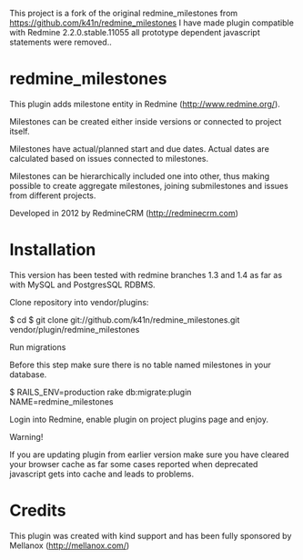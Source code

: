 This project is a fork of the original redmine_milestones from   
https://github.com/k41n/redmine_milestones 
I have made plugin compatible with Redmine 2.2.0.stable.11055 
all prototype dependent javascript statements were removed.. 


redmine_milestones
==================

This plugin adds milestone entity in Redmine (http://www.redmine.org/).

Milestones can be created either inside versions or connected to project itself.

Milestones have actual/planned start and due dates. Actual dates are calculated based on
issues connected to milestones.

Milestones can be hierarchically included one into other, thus making possible to create aggregate milestones, joining
submilestones and issues from different projects.

Developed in 2012 by RedmineCRM (http://redminecrm.com)

Installation
============

This version has been tested with redmine branches 1.3 and 1.4 as far as with MySQL and PostgresSQL RDBMS.

Clone repository into vendor/plugins:

$ cd <your redmine root directory>
$ git clone git://github.com/k41n/redmine_milestones.git vendor/plugin/redmine_milestones

Run migrations

Before this step make sure there is no table named milestones in your database.

$ RAILS_ENV=production rake db:migrate:plugin NAME=redmine_milestones

Login into Redmine, enable plugin on project plugins page and enjoy.

Warning!

If you are updating plugin from earlier version make sure you have cleared your browser cache as far
some cases reported when deprecated javascript gets into cache and leads to problems.

Credits
=======

This plugin was created with kind support and has been fully sponsored by Mellanox (http://mellanox.com/)



